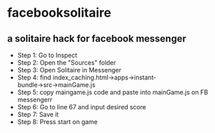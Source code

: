 # facebooksolitaire
## a solitaire hack for facebook messenger

- Step 1: Go to Inspect
- Step 2: Open the "Sources" folder
- Step 3: Open Solitaire in Messenger
- Step 4: find index_caching.html→apps→instant-bundle→src→mainGame.js
- Step 5: copy maingame.js code and paste into mainGame.js on FB messengerr
- Step 6: Go to line 67 and input desired score
- Step 7: Save it
- Step 8: Press start on game

